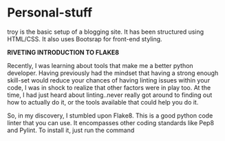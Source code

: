 # Personal-stuff

  
troy is the basic setup of a blogging site. It has been structured using HTML/CSS.  It also uses Bootsrap for front-end styling.


**RIVETING INTRODUCTION TO FLAKE8**

  

Recently, I was learning about tools that make me a better python developer. Having previously had the mindset that having a strong enough skill-set would reduce your chances of having linting issues within your code, I was in shock to realize that other factors were in play too. At the time, I had just heard about linting..never really got around to finding out how to actually do it, or the tools available that could help you do it.

  

So, in my discovery, I stumbled upon Flake8. This is a good python code linter that you can use. It encompasses other coding standards like Pep8 and Pylint. To install it, just run the command
